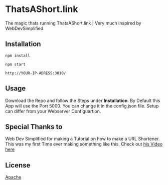 # ThatsAShort.link
The magic thats running ThatsAShort.link | Very much inspired by WebDevSimplified

## Installation
```
npm install
```
```
npm start
```
```
http://YOUR-IP-ADRESS:3010/
```

## Usage 
Download the Repo and follow the Steps under **Installation**.
By Default this App will use the Port 5000. You can change it in the config.json file. Setup can differ from your Webserver Configuartion.

## Special Thanks to
Web Dev Simplified for making a Tutorial on how to make a URL Shortener. This was my first Time ever making something like this. Check out [his Video here](https://www.youtube.com/watch?v=SLpUKAGnm-g)

## License
[Apache](https://github.com/JNSAPH/ThatsAShort.link/blob/master/LICENSE)
